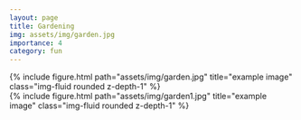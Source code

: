 ```yaml
---
layout: page
title: Gardening
img: assets/img/garden.jpg 
importance: 4
category: fun
---
```

<div class="row">
    <div class="col-sm mt-3 mt-md-0">
        {% include figure.html path="assets/img/garden.jpg" title="example image" class="img-fluid rounded z-depth-1" %}
    </div>
    <div class="col-sm mt-3 mt-md-0">
        {% include figure.html path="assets/img/garden1.jpg" title="example image" class="img-fluid rounded z-depth-1" %}
    </div>
</div>
